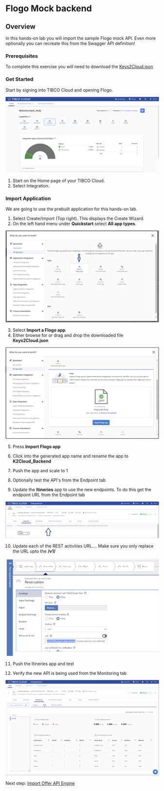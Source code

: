 # Flogo Mock backend

 
## Overview
In this hands-on lab you will import the sample Flogo mock API. Even more optionally you can recreate this from the Swagger API definition!

### Prerequisites
 To complete this exercise you will need to download the [Keys2Cloud.json](https://github.com/TIBCOUK/Keys2Cloud/raw/master/project/apispecs/FlogoBackend/keys2Cloud.json) 

### Get Started

Start by signing into TIBCO Cloud and opening Flogo.

![Home](images/API1.png "Home")
1)	Start on the Home page of your TIBCO Cloud.
2)	Select Integration.

### Import Application

We are going to use the prebuilt application for this hands-on lab. 

1)	Select Create/Import (Top right). This displays the Create Wizard.
2)	On the left hand menu under **Quickstart** select **All app types**.

![Select](images/API2.png "Select")

3)	Select **Import a Flogo app**.
4)	Either browse for or drag and drop the downloaded file **Keys2Cloud.json**

![Import](images/API3.png "Import")

5)	Press **Import Flogo app**
6)  Click into the generated app name and rename the app to **K2Cloud_Backend**

7)  Push the app and scale to 1

8)  Optionally test the API's from the Endpoint tab

9)  Update the **Itineries** app to use the new endpoints. To do this get the endpoint URL from the Endpoint tab 

![URL](images/Extra1.png "API URL")

10)  Update each of the REST activities URL.... Make sure you only replace the URL upto the **/v1/**

![URL Replace](images/Extra2.png "URL Replacement")

11)  Push the Itineries app and test

12)  Verify the new API is being used from the Monitoring tab

![Monitoring](images/Extra3.png "Monitoring")

Next step: [Import Offer API Engine](3.TCE.md)